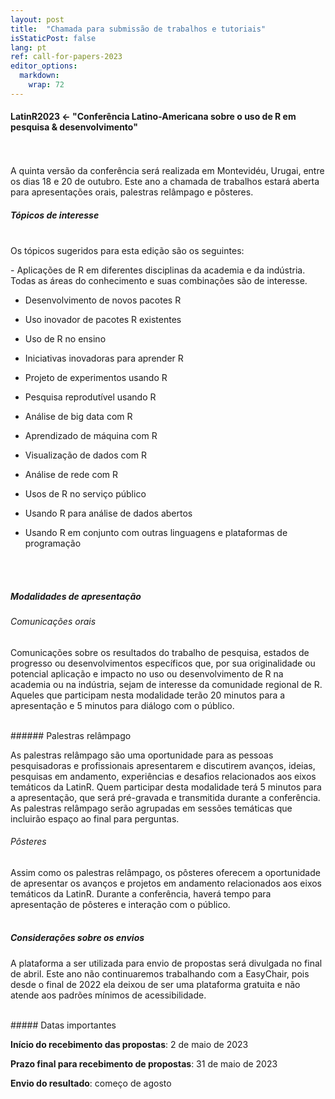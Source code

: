 ```yaml
---
layout: post
title:  "Chamada para submissão de trabalhos e tutoriais"
isStaticPost: false
lang: pt
ref: call-for-papers-2023
editor_options: 
  markdown: 
    wrap: 72
---
```


#### LatinR2023 \<- "Conferência Latino-Americana sobre o uso de R em pesquisa & desenvolvimento"

<br> <br> A quinta versão da conferência será realizada em Montevidéu, Urugai, entre os
dias 18 e 20 de outubro. Este ano a chamada de trabalhos estará aberta para
apresentações orais, palestras relâmpago e pôsteres. 
<br> 
##### Tópicos de interesse
<br> 
Os tópicos sugeridos para esta edição são os seguintes:

\- Aplicações de R em diferentes disciplinas da academia e da indústria.
Todas as áreas do conhecimento e suas combinações são de interesse.

-   Desenvolvimento de novos pacotes R

-   Uso inovador de pacotes R existentes

-   Uso de R no ensino

-   Iniciativas inovadoras para aprender R

-   Projeto de experimentos usando R

-   Pesquisa reprodutível usando R

-   Análise de big data com R

-   Aprendizado de máquina com R

-   Visualização de dados com R

-   Análise de rede com R

-   Usos de R no serviço público

-   Usando R para análise de dados abertos

-   Usando R em conjunto com outras linguagens e plataformas de
    programação

<br><br>
##### Modalidades de apresentação

###### Comunicações orais

Comunicações sobre os resultados do trabalho de pesquisa, estados de
progresso ou desenvolvimentos específicos que, por sua originalidade ou
potencial aplicação e impacto no uso ou desenvolvimento de R na academia
ou na indústria, sejam de interesse da comunidade regional de R. Aqueles
que participam nesta modalidade terão 20 minutos para a apresentação e 5 minutos para diálogo com o público.

<br>
###### Palestras relâmpago

As palestras relâmpago são uma oportunidade para as pessoas
pesquisadoras e profissionais apresentarem e discutirem
avanços, ideias, pesquisas em andamento, experiências e desafios
relacionados aos eixos temáticos da LatinR. Quem participar desta
modalidade terá 5 minutos para a apresentação, que será pré-gravada e
transmitida durante a conferência. As palestras relâmpago serão agrupadas em sessões temáticas que incluirão espaço ao final para perguntas.
<br>

###### Pôsteres

Assim como os palestras relâmpago, os pôsteres oferecem a oportunidade de apresentar os avanços e projetos em andamento relacionados aos eixos temáticos da LatinR. Durante a conferência, haverá tempo para apresentação de pôsteres e interação com o público.
<br><br>

##### Considerações sobre os envios

A plataforma a ser utilizada para envio de propostas será divulgada no final de abril. Este ano não continuaremos trabalhando com a EasyChair, pois desde o final de 2022 ela deixou de ser uma plataforma gratuita e não atende aos padrões mínimos de acessibilidade.

<br>
##### Datas importantes

**Início do recebimento das propostas**: 2 de maio de 2023

**Prazo final para recebimento de propostas**: 31 de maio de 2023

**Envio do resultado**: começo de agosto

